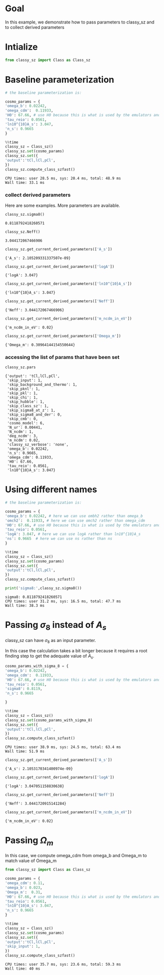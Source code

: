 # Goal

In this example, we demonstrate how to pass parameters to classy_sz and to collect derived parameters

# Intialize


```python
from classy_sz import Class as Class_sz
```

# Baseline parameterization


```python
# the baseline parameterization is:

cosmo_params = {
'omega_b': 0.02242,
'omega_cdm':  0.11933,
'H0': 67.66, # use H0 because this is what is used by the emulators and to avoid any ambiguity when comparing with camb. 
'tau_reio': 0.0561,
'ln10^{10}A_s': 3.047,
'n_s': 0.9665   
}
```


```python
%%time 
classy_sz = Class_sz()
classy_sz.set(cosmo_params)
classy_sz.set({
'output':'tCl,lCl,pCl',
})
classy_sz.compute_class_szfast()
```

    CPU times: user 28.5 ms, sys: 20.4 ms, total: 48.9 ms
    Wall time: 33.1 ms


### collect derived parameters

Here are some examples. More parameters are available.


```python
classy_sz.sigma8()
```




    0.8118792418260571




```python
classy_sz.Neff()
```




    3.044172067466906




```python
classy_sz.get_current_derived_parameters(['A_s'])
```




    {'A_s': 2.105209331337507e-09}




```python
classy_sz.get_current_derived_parameters(['logA'])
```




    {'logA': 3.047}




```python
classy_sz.get_current_derived_parameters(['ln10^{10}A_s'])
```




    {'ln10^{10}A_s': 3.047}




```python
classy_sz.get_current_derived_parameters(['Neff'])
```




    {'Neff': 3.044172067466906}




```python
classy_sz.get_current_derived_parameters(['m_ncdm_in_eV'])
```




    {'m_ncdm_in_eV': 0.02}




```python
classy_sz.get_current_derived_parameters(['Omega_m'])
```




    {'Omega_m': 0.30964144154550644}



### accessing the list of params that have been set


```python
classy_sz.pars
```




    {'output': 'tCl,lCl,pCl',
     'skip_input': 1,
     'skip_background_and_thermo': 1,
     'skip_pknl': 1,
     'skip_pkl': 1,
     'skip_chi': 1,
     'skip_hubble': 1,
     'skip_class_sz': 1,
     'skip_sigma8_at_z': 1,
     'skip_sigma8_and_der': 0,
     'skip_cmb': 0,
     'cosmo_model': 6,
     'N_ur': 0.00441,
     'N_ncdm': 1,
     'deg_ncdm': 3,
     'm_ncdm': 0.02,
     'classy_sz_verbose': 'none',
     'omega_b': 0.02242,
     'n_s': 0.9665,
     'omega_cdm': 0.11933,
     'H0': 67.66,
     'tau_reio': 0.0561,
     'ln10^{10}A_s': 3.047}



# Using different names


```python
# the baseline parameterization is:

cosmo_params = {
'omega_b': 0.02242, # here we can use ombh2 rather than omega_b
'omch2':  0.11933, # here we can use omch2 rather than omega_cdm
'H0': 67.66, # use H0 because this is what is used by the emulators and to avoid any ambiguity when comparing with camb. 
'tau_reio': 0.0561,
'logA': 3.047, # here we can use logA rather than ln10^{10}A_s
'ns': 0.9665  # here we can use ns rather than ns
}
```


```python
%%time 
classy_sz = Class_sz()
classy_sz.set(cosmo_params)
classy_sz.set({
'output':'tCl,lCl,pCl',
})
classy_sz.compute_class_szfast()

print('sigma8:',classy_sz.sigma8())
```

    sigma8: 0.8118792418260571
    CPU times: user 31.2 ms, sys: 16.5 ms, total: 47.7 ms
    Wall time: 38.3 ms


# Passing $\sigma_8$ instead of $A_s$

classy_sz can have $\sigma_8$ as an input parameter. 

In this case the calculation takes a bit longer because it requires a root finding step to get the adequate value of $A_s$. 


```python
cosmo_params_with_sigma_8 = {
'omega_b': 0.02242,
'omega_cdm':  0.11933,
'H0': 67.66, # use H0 because this is what is used by the emulators and to avoid any ambiguity when comparing with camb. 
'tau_reio': 0.0561,
'sigma8': 0.8119,
'n_s': 0.9665   

}
```


```python
%%time 
classy_sz = Class_sz()
classy_sz.set(cosmo_params_with_sigma_8)
classy_sz.set({
'output':'tCl,lCl,pCl',
})
classy_sz.compute_class_szfast()
```

    CPU times: user 38.9 ms, sys: 24.5 ms, total: 63.4 ms
    Wall time: 51.9 ms



```python
classy_sz.get_current_derived_parameters(['A_s'])
```




    {'A_s': 2.1053170341400974e-09}




```python
classy_sz.get_current_derived_parameters(['logA'])
```




    {'logA': 3.047051158830638}




```python
classy_sz.get_current_derived_parameters(['Neff'])
```




    {'Neff': 3.0441720915141284}




```python
classy_sz.get_current_derived_parameters(['m_ncdm_in_eV'])
```




    {'m_ncdm_in_eV': 0.02}



# Passing $\Omega_m$

In this case, we compute omega_cdm from omega_b and Omega_m to match value of Omega_m


```python
from classy_sz import Class as Class_sz

cosmo_params = {
'omega_cdm': 0.11,
'omega_b': 0.023,
'Omega_m':  0.31,
'H0': 67.66, # use H0 because this is what is used by the emulators and to avoid any ambiguity when comparing with camb. 
'tau_reio': 0.0561,
'ln10^{10}A_s': 3.047,
'n_s': 0.9665   
}
```


```python
%%time 
classy_sz = Class_sz()
classy_sz.set(cosmo_params)
classy_sz.set({
'output':'tCl,lCl,pCl',
'skip_input': 1,
})
classy_sz.compute_class_szfast()
```

    CPU times: user 35.7 ms, sys: 23.6 ms, total: 59.3 ms
    Wall time: 40 ms



```python

```


```python

```

